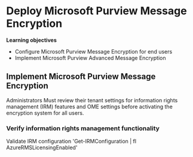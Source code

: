 # Deploy Microsoft Purview Message Encryption 
**Learning objectives**
* Configure Microsoft Purview Message Encryption for end users
* Implement Microsoft Purview Advanced Message Encryption

## Implement Microsoft Purview Message Encryption

Administrators Must review their tenant settings for information rights management (IRM) features and OME settings before activating the encryption system for all users.

### Verify information rights management functionality
Validate IRM configuration
'Get-IRMConfiguration | fl AzureRMSLicensingEnabled'
